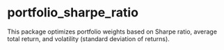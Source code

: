 # portfolio_sharpe_ratio
 This package optimizes portfolio weights based on Sharpe ratio, average total return, and volatility (standard deviation of returns).
